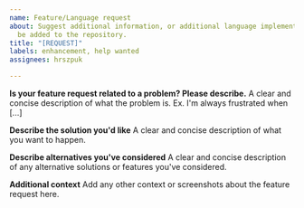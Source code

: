 ```yaml
---
name: Feature/Language request
about: Suggest additional information, or additional language implementations., to
  be added to the repository.
title: "[REQUEST]"
labels: enhancement, help wanted
assignees: hrszpuk

---
```


**Is your feature request related to a problem? Please describe.**
A clear and concise description of what the problem is. Ex. I'm always frustrated when [...]

**Describe the solution you'd like**
A clear and concise description of what you want to happen.

**Describe alternatives you've considered**
A clear and concise description of any alternative solutions or features you've considered.

**Additional context**
Add any other context or screenshots about the feature request here.
